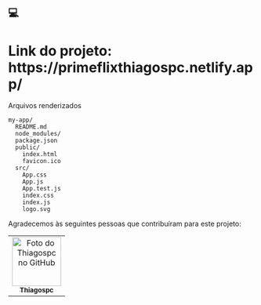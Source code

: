 ## 💻
<h1><strong>Link do projeto: https://primeflixthiagospc.netlify.app/</strong></h1>

<p> Arquivos renderizados</p>

```
my-app/
  README.md
  node_modules/
  package.json
  public/
    index.html
    favicon.ico
  src/
    App.css
    App.js
    App.test.js
    index.css
    index.js
    logo.svg
```


Agradecemos às seguintes pessoas que contribuíram para este projeto:

<table>
  <tr>
    <td align="center">
      <a href="#">
        <img src="https://avatars.githubusercontent.com/u/64646796?v=4" width="100px;" alt="Foto do Thiagospc no GitHub"/><br>
        <sub>
          <b>Thiagospc</b>
        </sub>
      </a>
    </td>
  </tr>
</table>

